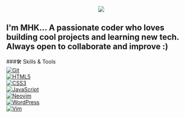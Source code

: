 <p align="center">
  <img src="https://capsule-render.vercel.app/api?text=Hi&animation=fadeIn&type=waving&color=gradient&height=150"/>
</p>

I'm MHK...
A passionate coder who loves building cool projects and learning new tech. Always open to collaborate and improve :)
--------------------------------------------------------------------------------------------------------------------------
###🛠 Skills & Tools  
[![Git](https://img.shields.io/badge/git-%23F05033.svg?style=for-the-badge&logo=git&logoColor=white)](https://git-scm.com/doc)  
[![HTML5](https://img.shields.io/badge/html5-%23E34F26.svg?style=for-the-badge&logo=html5&logoColor=white)](https://developer.mozilla.org/en-US/docs/Web/HTML)  
[![CSS3](https://img.shields.io/badge/css3-%231572B6.svg?style=for-the-badge&logo=css3&logoColor=white)](https://css-tricks.com/)  
[![JavaScript](https://img.shields.io/badge/javascript-%23323330.svg?style=for-the-badge&logo=javascript&logoColor=%23F7DF1E)](https://javascript.info/)  
[![Neovim](https://img.shields.io/badge/NeoVim-%2357A143.svg?&style=for-the-badge&logo=neovim&logoColor=white)](https://neovim.io/)  
[![WordPress](https://img.shields.io/badge/WordPress-%23117AC9.svg?style=for-the-badge&logo=WordPress&logoColor=white)](https://wordpress.org/documentation/)  
[![Vim](https://img.shields.io/badge/VIM-%2311AB00.svg?style=for-the-badge&logo=vim&logoColor=white)](https://www.vim.org/docs.php)  
